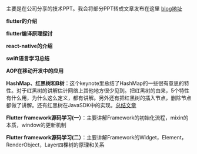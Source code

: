 主要是在公司分享的技术PPT。我会将部分PPT转成文章发布在这里 [blog地址](https://szuwest.github.io/)

**flutter的介绍**

**flutter编译原理探讨**

**react-native的介绍**

**swift语言学习总结**

**AOP在移动开发中的应用**

**HashMap、红黑树和B树**：这个keynote里总结了HashMap的一些很有意思的特性。对于红黑树的讲解估计网络上其他地方很少见到。把红黑树的由来，5个特性有什么用，为什么这么定义，都有讲解。另外还有把红黑树的插入节点，删除节点都做了讲解。还有红黑树在JavaSDK中的实现。[总结文章](https://szuwest.github.io/hashmap-redblacktree.html)

**Flutter framework源码学习(一）**：主要讲解Framework的初始化流程，mixin的本质，window的更新机制

**Flutter framework源码学习(二）**：主要讲解Framework的Widget，Element，RenderObject，Layer四棵树的原理和关系
